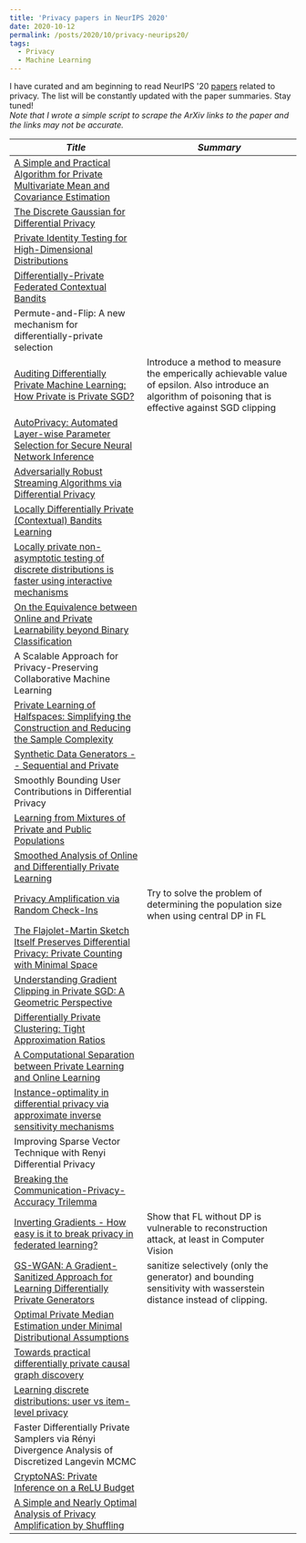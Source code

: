 ```yaml
---
title: 'Privacy papers in NeurIPS 2020'
date: 2020-10-12
permalink: /posts/2020/10/privacy-neurips20/
tags:
  - Privacy
  - Machine Learning
---
```



I have curated and am beginning to read NeurIPS '20 [papers](https://nips.cc/Conferences/2020/AcceptedPapersInitial) related to privacy.  The list will be constantly updated with the paper summaries. Stay tuned!  
*Note that I wrote a simple script to scrape the ArXiv links to the paper and the links may not be accurate.*

|*Title*  |*Summary*  |
|---|---|
|[A Simple and Practical Algorithm for Private Multivariate Mean and Covariance Estimation](https://arxiv.org/abs/2006.06618)||
|[The Discrete Gaussian for Differential Privacy](https://arxiv.org/abs/2004.00010)||
|[Private Identity Testing for High-Dimensional Distributions](https://arxiv.org/abs/1905.11947)|
|[Differentially-Private Federated Contextual Bandits](http://web.mit.edu/dubeya/www/files/dp_linucb_20.pdf)||
|Permute-and-Flip: A new mechanism for differentially-private selection||
|[Auditing Differentially Private Machine Learning: How Private is Private SGD?](https://arxiv.org/abs/2006.07709)|Introduce a method to measure the emperically achievable value of epsilon. Also introduce an algorithm of poisoning that is effective against SGD clipping|
|[AutoPrivacy: Automated Layer-wise Parameter Selection for Secure Neural Network Inference](https://arxiv.org/abs/2006.04219)||
|[Adversarially Robust Streaming Algorithms via Differential Privacy](https://arxiv.org/abs/2004.05975)||
|[Locally Differentially Private (Contextual) Bandits Learning](https://arxiv.org/abs/2006.00701)||
|[Locally private non-asymptotic testing of discrete distributions is faster using interactive mechanisms](https://arxiv.org/abs/2005.12601)||
|[On the Equivalence between Online and Private Learnability beyond Binary Classification](https://arxiv.org/abs/2006.01980)||
|A Scalable Approach for Privacy-Preserving Collaborative Machine Learning||
|[Private Learning of Halfspaces: Simplifying the Construction and Reducing the Sample Complexity](https://arxiv.org/abs/2004.07839)||
|[Synthetic Data Generators -- Sequential and Private](https://arxiv.org/pdf/1902.03468.pdf)||
|Smoothly Bounding User Contributions in Differential Privacy||
|[Learning from Mixtures of Private and Public Populations](https://arxiv.org/abs/2008.00331)||
|[Smoothed Analysis of Online and Differentially Private Learning](https://arxiv.org/abs/2006.10129)||
|[Privacy Amplification via Random Check-Ins](https://arxiv.org/abs/2007.06605)|Try to solve the problem of determining the population size when using central DP in FL|
|[The Flajolet-Martin Sketch Itself Preserves Differential Privacy: Private Counting with Minimal Space](https://arxiv.org/pdf/1508.06110)||
|[Understanding Gradient Clipping in Private SGD: A Geometric Perspective](https://arxiv.org/abs/2006.15429)||
|[Differentially Private Clustering: Tight Approximation Ratios](https://arxiv.org/abs/2008.08007)||
|[A Computational Separation between Private Learning and Online Learning](http://arxiv.org/abs/2007.05665)||
|[Instance-optimality in differential privacy via approximate inverse sensitivity mechanisms](https://arxiv.org/abs/2005.10630)||
|Improving Sparse Vector Technique with Renyi Differential Privacy||
|[Breaking the Communication-Privacy-Accuracy Trilemma](https://arxiv.org/abs/2007.11707)||
|[Inverting Gradients - How easy is it to break privacy in federated learning?](https://arxiv.org/abs/2003.14053)| Show that FL without DP is vulnerable to reconstruction attack, at least in Computer Vision|
|[GS-WGAN: A Gradient-Sanitized Approach for Learning Differentially Private Generators](https://arxiv.org/abs/2006.08265)|sanitize selectively (only the generator) and bounding sensitivity with wasserstein distance instead of clipping.|
|[Optimal Private Median Estimation under Minimal Distributional Assumptions](https://arxiv.org/pdf/2002.08774)||
|[Towards practical differentially private causal graph discovery](https://arxiv.org/abs/2006.08598)||
|[Learning discrete distributions: user vs item-level privacy](https://arxiv.org/abs/2007.13660)||
|Faster Differentially Private Samplers via Rényi Divergence Analysis of Discretized Langevin MCMC||
|[CryptoNAS: Private Inference on a ReLU Budget](https://arxiv.org/abs/2006.08733)||
|[A Simple and Nearly Optimal Analysis of Privacy Amplification by Shuffling](https://arxiv.org/abs/2012.12803)||
